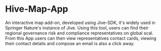 # Hive-Map-App
An interactive map add-on, developed using Jive-SDK, it's widely used in Springer Nature's instance of Jive.
Using this tool, users can find their regional governance risk and compliance representatives on global scal.
From this App users can then view representatives contact cards, viewing their contact details and compose an email is also a click away.

